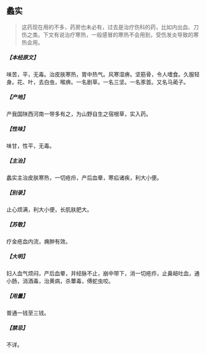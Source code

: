 ## 蠡实

> 这药现在用的不多，药房也未必有，过去是治疗伤科的药，比如内出血、刀伤之类。下文有说治疗寒热，一般感冒的寒热不会用到，受伤发炎导致的寒热会用。

##### 【本经原文】
味苦，平，无毒。治皮肤寒热，胃中热气。风寒湿痹。坚筋骨，令人嗜食。久服轻身。花、叶，去白虫，喉痹。一名剧草。一名三坚。一名豕首。又名马蔺子。
##### 【产地】
产我国陕西河南一带多有之，为山野自生之宿根草，实入药。
##### 【性味】
味甘，性平，无毒。
##### 【主治】
蠡实主治皮肤寒热，一切疮疖，产后血晕，寒疝诸疾，利大小便。
##### 【别录】
止心烦满，利大小便，长肌肤肥大。
##### 【苏敬】
疗金疮血内流，痈肿有效。
##### 【大明】
妇人血气烦闷，产后血晕，并经脉不止，崩中带下，消一切疮疖，止鼻衄吐血，通小肠，消酒毒，治黄病，杀蕈毒，傅蛇虫咬。
##### 【用量】
普通一钱至三钱。
##### 【禁忌】
不详。